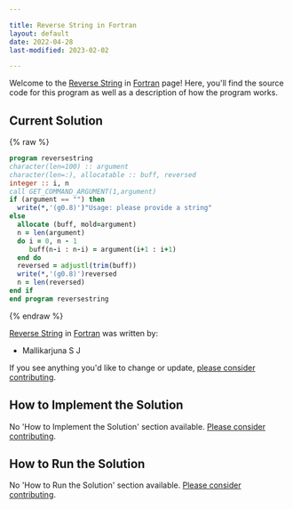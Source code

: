```yaml
---

title: Reverse String in Fortran
layout: default
date: 2022-04-28
last-modified: 2023-02-02

---
```


Welcome to the [Reverse String](https://sampleprograms.io/projects/reverse-string) in [Fortran](https://sampleprograms.io/languages/fortran) page! Here, you'll find the source code for this program as well as a description of how the program works.

## Current Solution

{% raw %}

```fortran
program reversestring
character(len=100) :: argument
character(len=:), allocatable :: buff, reversed
integer :: i, n
call GET_COMMAND_ARGUMENT(1,argument)
if (argument == "") then
  write(*,'(g0.8)')"Usage: please provide a string"
else
  allocate (buff, mold=argument)
  n = len(argument)
  do i = 0, n - 1
     buff(n-i : n-i) = argument(i+1 : i+1)
  end do
  reversed = adjustl(trim(buff))
  write(*,'(g0.8)')reversed
  n = len(reversed)
end if 
end program reversestring
```

{% endraw %}

[Reverse String](https://sampleprograms.io/projects/reverse-string) in [Fortran](https://sampleprograms.io/languages/fortran) was written by:

- Mallikarjuna S J

If you see anything you'd like to change or update, [please consider contributing](https://github.com/TheRenegadeCoder/sample-programs).

## How to Implement the Solution

No 'How to Implement the Solution' section available. [Please consider contributing](https://github.com/TheRenegadeCoder/sample-programs-website).

## How to Run the Solution

No 'How to Run the Solution' section available. [Please consider contributing](https://github.com/TheRenegadeCoder/sample-programs-website).